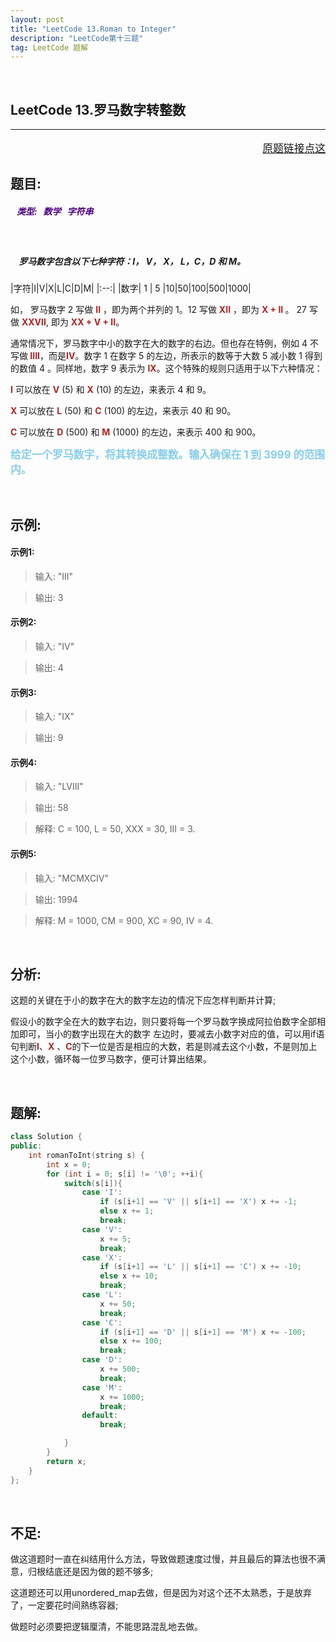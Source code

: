 ```yaml
---
layout: post
title: "LeetCode 13.Roman to Integer"
description: "LeetCode第十三题"
tag: LeetCode 题解
---
```


<br />

 **LeetCode 13.罗马数字转整数**
---
---
<p style="text-align:right;font-size:120%">
<a href="https://leetcode-cn.com/problems/roman-to-integer/description/" target="blank">
原题链接点这
</a>
</p>

## **题目:**

##### <b style=";color:Indigo">&nbsp;&nbsp;&nbsp;类型: &nbsp; 数学 &nbsp; 字符串 </b>

<br />

##### &nbsp;&nbsp;&nbsp; 罗马数字包含以下七种字符：I， V， X， L，C，D 和 M。

|字符|I|V|X|L|C|D|M|
|:--:|
|数字| 1 | 5 |10|50|100|500|1000|

如， 罗马数字 2 写做 <b style="color:FireBrick">II</b> ，即为两个并列的 1。12 写做 <b style="color:FireBrick">XII</b> ，即为 <b style="color:FireBrick">X + II </b>。 27 写做  <b style="color:FireBrick">XXVII</b>, 即为 <b style="color:FireBrick">XX + V + II</b>。

通常情况下，罗马数字中小的数字在大的数字的右边。但也存在特例，例如 4 不写做<b style="color:FireBrick"> IIII</b>，而是<b style="color:FireBrick">IV</b>。数字 1 在数字 5 的左边，所表示的数等于大数 5 减小数 1 得到的数值 4 。同样地，数字 9 表示为 <b style="color:FireBrick">IX</b>。这个特殊的规则只适用于以下六种情况：

<b style="color:FireBrick">I</b> 可以放在 <b style="color:FireBrick">V</b> (5) 和 <b style="color:FireBrick">X</b> (10) 的左边，来表示 4 和 9。

<b style="color:FireBrick">X</b> 可以放在 <b style="color:FireBrick">L</b> (50) 和 <b style="color:FireBrick">C</b> (100) 的左边，来表示 40 和 90。

<b style="color:FireBrick">C</b> 可以放在 <b style="color:FireBrick">D</b> (500) 和 <b style="color:FireBrick">M</b> (1000) 的左边，来表示 400 和 900。

<b style="color:skyblue;font-size:1.2em">给定一个罗马数字，将其转换成整数。输入确保在 1 到 3999 的范围内。</b>

<br />

## **示例:**

#### 示例1:

>输入: "III"

>输出: 3

#### 示例2:

>输入: "IV"

>输出: 4

####  示例3:

>输入: "IX"

>输出: 9

#### 示例4:

>输入: "LVIII"

>输出: 58

>解释: C = 100, L = 50, XXX = 30, III = 3.

#### 示例5:

>输入: "MCMXCIV"

>输出: 1994

>解释: M = 1000, CM = 900, XC = 90, IV = 4.

<br />

## **分析:**

这题的关键在于小的数字在大的数字左边的情况下应怎样判断并计算;

假设小的数字全在大的数字右边，则只要将每一个罗马数字换成阿拉伯数字全部相加即可，当小的数字出现在大的数字
左边时，要减去小数字对应的值，可以用if语句判断<b style="color:FireBrick">I</b>、<b style="color:FireBrick">X</b> 、<b style="color:FireBrick">C</b>的下一位是否是相应的大数，若是则减去这个小数，不是则加上这个小数，循环每一位罗马数字，便可计算出结果。

<br />

## **题解:**

```C++
class Solution {
public:
    int romanToInt(string s) {
        int x = 0;
        for (int i = 0; s[i] != '\0'; ++i){
            switch(s[i]){
                case 'I':
                    if (s[i+1] == 'V' || s[i+1] == 'X') x += -1;
                    else x += 1;
                    break;
                case 'V':
                    x += 5;
                    break;
                case 'X':
                    if (s[i+1] == 'L' || s[i+1] == 'C') x += -10;
                    else x += 10;
                    break;
                case 'L':
                    x += 50;
                    break;
                case 'C':
                    if (s[i+1] == 'D' || s[i+1] == 'M') x += -100;
                    else x += 100;
                    break;
                case 'D':
                    x += 500;
                    break;
                case 'M':
                    x += 1000;
                    break;
                default:
                    break;

            }
        }
        return x;
    }
};
```

<br />

## **不足:**

做这道题时一直在纠结用什么方法，导致做题速度过慢，并且最后的算法也很不满意，归根结底还是因为做的题不够多;

这道题还可以用unordered_map去做，但是因为对这个还不太熟悉，于是放弃了，一定要花时间熟练<map>容器;

做题时必须要把逻辑厘清，不能思路混乱地去做。
